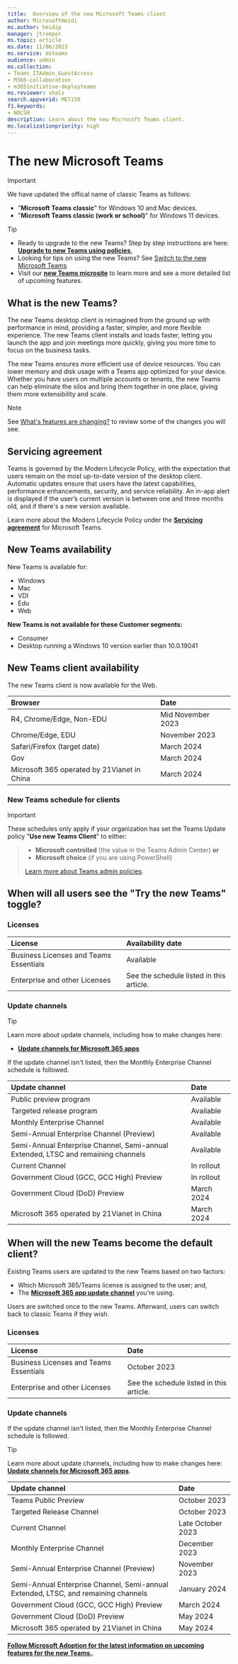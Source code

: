 ```yaml
---
title:  Overview of the new Microsoft Teams client
author: MicrosoftHeidi
ms.author: heidip
manager: jtremper
ms.topic: article
ms.date: 11/06/2023
ms.service: msteams
audience: admin
ms.collection: 
- Teams_ITAdmin_GuestAccess
- M365-collaboration
- m365initiative-deployteams
ms.reviewer: shals
search.appverid: MET150
f1.keywords:
- NOCSH
description: Learn about the new Microsoft Teams client.
ms.localizationpriority: high
---
```


# The new Microsoft Teams

>[!Important]
>We have updated the offical name of classic Teams as follows:</br>
>- "**Microsoft Teams classic**" for Windows 10 and Mac devices.</br>
>- "**Microsoft Teams classic (work or school)**" for Windows 11 devices.

> [!TIP]
>- Ready to upgrade to the new Teams? Step by step instructions are here: [**Upgrade to new Teams using policies**.](/microsoftteams/new-teams-deploy-using-policies?tabs=teams-admin-center#set-the-policies-to-deploy-the-new-teams-client)</br>
>- Looking for tips on using the new Teams? See [Switch to the new Microsoft Teams](https://support.microsoft.com/office/switch-to-the-new-microsoft-teams-2d4a0c96-fa52-43f8-a006-4bfbc62cf6c5)</br>
>- Visit our **[new Teams microsite](https://aka.ms/newTeams)** to learn more and see a more detailed list of upcoming features.

## What is the new Teams?

The new Teams desktop client is reimagined from the ground up with performance in mind, providing a faster, simpler, and more flexible experience. The new Teams client installs and loads faster, letting you launch the app and join meetings more quickly, giving you more time to focus on the business tasks.

The new Teams ensures more efficient use of device resources. You can lower memory and disk usage with a Teams app optimized for your device. Whether you have users on multiple accounts or tenants, the new Teams can help eliminate the silos and bring them together in one place, giving them more extensibility and scale.

>[!Note]
>See [What's features are changing?](new-teams-known-issues.md) to review some of the changes you will see.

## Servicing agreement

Teams is governed by the Modern Lifecycle Policy, with the expectation that users remain on the most up-to-date version of the desktop client. Automatic updates ensure that users have the latest capabilities, performance enhancements, security, and service reliability. An in-app alert is displayed if the user’s current version is between one and three months old, and if there's a new version available.

Learn more about the Modern Lifecycle Policy under the [**Servicing agreement**](/microsoftteams/teams-client-update#servicing-agreement) for Microsoft Teams.

## New Teams availability

New Teams is available for:

- Windows
- Mac
- VDI
- Edu
- Web

**New Teams is not available for these Customer segments:**

- Consumer
- Desktop running a Windows 10 version earlier than 10.0.19041

## New Teams client availability

The new Teams client is now available for the Web.

|Browser|Date|
|:-----|:-----|
|R4, Chrome/Edge, Non-EDU|Mid November 2023|
|Chrome/Edge, EDU|November 2023|
|Safari/Firefox (target date)|March 2024|
|Gov |March 2024|
|Microsoft 365 operated by 21Vianet in China |March 2024|

### New Teams schedule for clients

>[!Important]
>These schedules only apply if your organization has set the Teams Update policy "**Use new Teams Client**" to either:

>- **Microsoft controlled** (the value in the Teams Admin Center)  **or**
>- **Microsoft choice** (if you are using PowerShell)
>
>[Learn more about Teams admin policies](manage-teams-with-policies.md).

## When will all users see the "Try the new Teams" toggle?

### Licenses

|License|Availability date|
|:-----|:-----|
|Business Licenses and Teams Essentials|Available|
|Enterprise and other Licenses|See the schedule listed in this article.|

### Update channels

>[!Tip]
>Learn more about update channels, including how to make changes here:
> - [**Update channels for Microsoft 365 apps**](/deployoffice/updates/overview-update-channels)

If the update channel isn't listed, then the Monthly Enterprise Channel schedule is followed.

|Update channel                                                                    |Date       |
|:---------------------------------------------------------------------------------|:----------|
|Public preview program                                                            |Available  |
|Targeted release program                                                          |Available  |
|Monthly Enterprise Channel                                                        |Available  |
|Semi-Annual Enterprise Channel (Preview)                                          |Available  |
|Semi-Annual Enterprise Channel, Semi-annual Extended, LTSC and remaining channels |Available  |
|Current Channel                                                                   |In rollout |
|Government Cloud (GCC, GCC High) Preview                                          |In rollout |
|Government Cloud (DoD) Preview                                                    |March 2024 |
|Microsoft 365 operated by 21Vianet in China                                       |March 2024 |

## When will the new Teams become the default client?

Existing Teams users are updated to the new Teams based on two factors:</br>

- Which Microsoft 365/Teams license is assigned to the user; and,
- The [**Microsoft 365 app update channel**](/deployoffice/updates/overview-update-channels) you're using.

Users are switched once to the new Teams. Afterward, users can switch back to classic Teams if they wish.

### Licenses

|License|Date|
|:-----|:-----|
|Business Licenses and Teams Essentials|October 2023|
|Enterprise and other Licenses|See the schedule listed in this article.|

### Update channels

If the update channel isn't listed, then the Monthly Enterprise Channel schedule is followed.

>[!Tip]
>Learn more about update channels, including how to make changes here: [**Update channels for Microsoft 365 apps**](/deployoffice/updates/overview-update-channels).

|Update channel|Date|
|:-----|:-----|
|Teams Public Preview|October 2023|
|Targeted Release Channel|October 2023|
|Current Channel|Late October 2023|
|Monthly Enterprise Channel|December 2023|
|Semi-Annual Enterprise Channel (Preview)|November 2023|
|Semi-Annual Enterprise Channel, Semi-annual Extended, LTSC, and remaining channels|January 2024|
|Government Cloud (GCC, GCC High) Preview|March 2024|
|Government Cloud (DoD) Preview|May 2024|
|Microsoft 365 operated by 21Vianet in China|May 2024|

[**Follow Microsoft Adoption for the latest information on upcoming features for the new Teams.**](https://aka.ms/newTeams).
